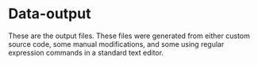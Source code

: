 # Data-output
These are the output files.  These files were generated from either custom source code, some manual modifications, and 
some using regular expression commands in a standard text editor.

